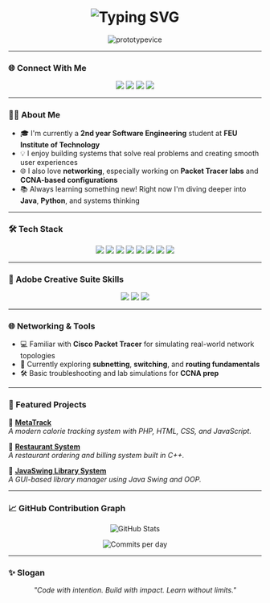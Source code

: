<h1 align="center">
  <img src="https://readme-typing-svg.herokuapp.com?font=Fira+Code&size=28&duration=2000&pause=1000&center=true&vCenter=true&width=600&lines=Sean+Patrick+Lopez;Software+Engineering" alt="Typing SVG" />
</h1>

<p align="center">
  <img src="https://komarev.com/ghpvc/?username=prototypevice&label=Profile%20views&color=blueviolet&style=flat" alt="prototypevice" />
</p>

---

### 🌐 Connect With Me

<p align="center">
  <a href="https://www.facebook.com/patrickskrrr"><img src="https://img.shields.io/badge/Facebook-%231877F2.svg?style=for-the-badge&logo=Facebook&logoColor=white" /></a>
  <a href="https://www.instagram.com/seanpatskrrr/"><img src="https://img.shields.io/badge/Instagram-%23E4405F.svg?style=for-the-badge&logo=Instagram&logoColor=white" /></a>
  <a href="https://www.linkedin.com/in/sean-patrick-lopez-19b996258/"><img src="https://img.shields.io/badge/LinkedIn-%230A66C2.svg?style=for-the-badge&logo=Linkedin&logoColor=white" /></a>
  <a href="https://www.tiktok.com/@skieslongbao?_t=ZS-8xuMeRGenzN&_r=1"><img src="https://img.shields.io/badge/TikTok-%23000000.svg?style=for-the-badge&logo=TikTok&logoColor=white" /></a>
</p>

---

### 👨‍💻 About Me

- 🎓 I'm currently a **2nd year Software Engineering** student at **FEU Institute of Technology**
- 💡 I enjoy building systems that solve real problems and creating smooth user experiences
- 🌐 I also love **networking**, especially working on **Packet Tracer labs** and **CCNA-based configurations**
- 📚 Always learning something new! Right now I'm diving deeper into **Java**, **Python**, and systems thinking

---

### 🛠️ Tech Stack

<p align="center">
  <img src="https://img.shields.io/badge/C++-00599C?style=for-the-badge&logo=c%2B%2B&logoColor=white" />
  <img src="https://img.shields.io/badge/HTML5-E34F26?style=for-the-badge&logo=html5&logoColor=white" />
  <img src="https://img.shields.io/badge/CSS3-1572B6?style=for-the-badge&logo=css3&logoColor=white" />
  <img src="https://img.shields.io/badge/JavaScript-F7DF1E?style=for-the-badge&logo=javascript&logoColor=black" />
  <img src="https://img.shields.io/badge/Java-007396?style=for-the-badge&logo=java&logoColor=white" />
  <img src="https://img.shields.io/badge/Python-3776AB?style=for-the-badge&logo=python&logoColor=white" />
  <img src="https://img.shields.io/badge/PHP-777BB4?style=for-the-badge&logo=php&logoColor=white" />
  <img src="https://img.shields.io/badge/MySQL-4479A1?style=for-the-badge&logo=mysql&logoColor=white" />
</p>

---

### 🎨 Adobe Creative Suite Skills

<p align="center">
  <img src="https://img.shields.io/badge/Adobe%20Premiere%20Pro-9999FF?style=for-the-badge&logo=adobe-premiere-pro&logoColor=white" />
  <img src="https://img.shields.io/badge/Adobe%20Photoshop-31A8FF?style=for-the-badge&logo=adobe-photoshop&logoColor=white" />
  <img src="https://img.shields.io/badge/Adobe%20Lightroom-ADB9CA?style=for-the-badge&logo=adobe-lightroom&logoColor=white" />
</p>

---

### 🌐 Networking & Tools

- 💻 Familiar with **Cisco Packet Tracer** for simulating real-world network topologies  
- 🧠 Currently exploring **subnetting**, **switching**, and **routing fundamentals**  
- 🛠 Basic troubleshooting and lab simulations for **CCNA prep**

---

### 🌟 Featured Projects

📌 [**MetaTrack**](https://github.com/prototypevice/MetaTrack)  
*A modern calorie tracking system with PHP, HTML, CSS, and JavaScript.*

📌 [**Restaurant System**](https://github.com/prototypevice/Restaurant-System)  
*A restaurant ordering and billing system built in C++.*

📌 [**JavaSwing Library System**](https://github.com/prototypevice/JavaSwing-Library-System)  
*A GUI-based library manager using Java Swing and OOP.*

---

### 📈 GitHub Contribution Graph
<p align="center">
  <img src="https://github-readme-stats.vercel.app/api?username=prototypevice&show_icons=true&theme=radical&hide_border=false&count_private=true" alt="GitHub Stats" />
  <br/>
<p align="center">
  <img src="https://github-readme-stats.vercel.app/api?username=prototypevice&count_private=true&show_icons=true&hide=stars,prs,issues&include_all_commits=true&custom_title=Total+Commits+Per+Day&theme=tokyonight" alt="Commits per day" />
</p>

---

### ✨ Slogan

<p align="center">
  <em>"Code with intention. Build with impact. Learn without limits."</em>
</p>
